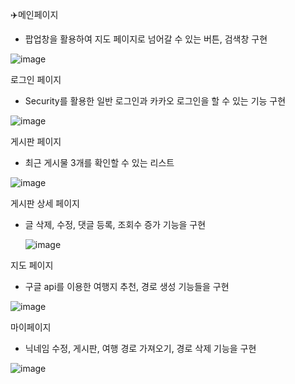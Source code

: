✈️메인페이지

- 팝업창을 활용하여 지도 페이지로 넘어갈 수 있는 버튼, 검색창 구현


![image](https://github.com/user-attachments/assets/9e91f99d-303c-4377-8df3-fca0ec6a38fc)


로그인 페이지

- Security를 활용한 일반 로그인과 카카오 로그인을 할 수 있는 기능 구현

![image](https://github.com/user-attachments/assets/d941aea4-2b6f-405a-9248-e414fcc88c15)


게시판 페이지

- 최근 게시물 3개를 확인할 수 있는 리스트

![image](https://github.com/user-attachments/assets/7e1fbb73-72fb-45b1-bd7e-dadd5820e8cc)


게시판 상세 페이지

- 글 삭제, 수정, 댓글 등록, 조회수 증가 기능을 구현

  ![image](https://github.com/user-attachments/assets/e52a4fa8-373d-4886-a1b3-e664dd68e29e)


지도 페이지

- 구글 api를 이용한 여행지 추천, 경로 생성 기능들을 구현

![image](https://github.com/user-attachments/assets/b8d12fd6-b6d2-4e05-8349-43ad56f6305c)


마이페이지

- 닉네임 수정, 게시판, 여행 경로 가져오기, 경로 삭제 기능을 구현

![image](https://github.com/user-attachments/assets/cf2d97a5-58c3-45ed-8d30-54469f5c3101)

 
